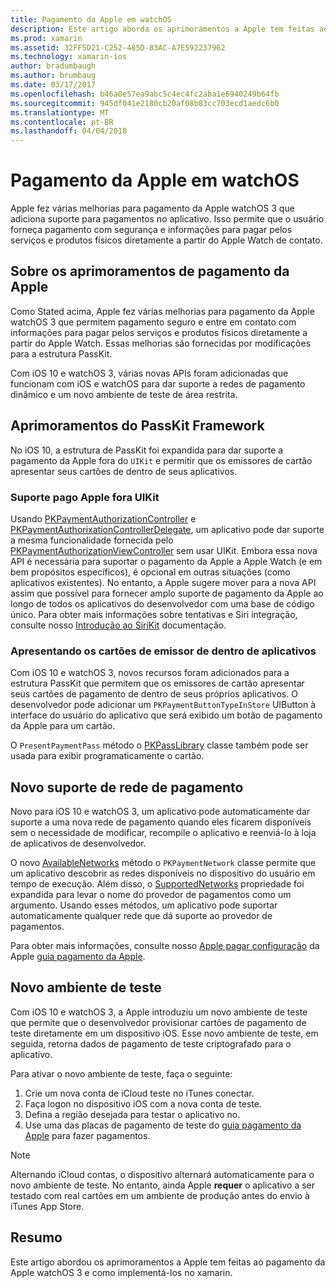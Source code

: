 ```yaml
---
title: Pagamento da Apple em watchOS
description: Este artigo aborda os aprimoramentos a Apple tem feitas ao pagamento da Apple watchOS 3 e como implementá-los no xamarin para Apple Watch.
ms.prod: xamarin
ms.assetid: 32FF5D21-C252-485D-83AC-A7E592237962
ms.technology: xamarin-ios
author: bradumbaugh
ms.author: brumbaug
ms.date: 03/17/2017
ms.openlocfilehash: b46a0e57ea9abc5c4ec4fc2aba1e6940249b64fb
ms.sourcegitcommit: 945df041e2180cb20af08b83cc703ecd1aedc6b0
ms.translationtype: MT
ms.contentlocale: pt-BR
ms.lasthandoff: 04/04/2018
---
```

# <a name="apple-pay-on-watchos"></a>Pagamento da Apple em watchOS

Apple fez várias melhorias para pagamento da Apple watchOS 3 que adiciona suporte para pagamentos no aplicativo. Isso permite que o usuário forneça pagamento com segurança e informações para pagar pelos serviços e produtos físicos diretamente a partir do Apple Watch de contato.


## <a name="about-apple-pay-enhancements"></a>Sobre os aprimoramentos de pagamento da Apple

Como Stated acima, Apple fez várias melhorias para pagamento da Apple watchOS 3 que permitem pagamento seguro e entre em contato com informações para pagar pelos serviços e produtos físicos diretamente a partir do Apple Watch. Essas melhorias são fornecidas por modificações para a estrutura PassKit.

Com iOS 10 e watchOS 3, várias novas APIs foram adicionadas que funcionam com iOS e watchOS para dar suporte a redes de pagamento dinâmico e um novo ambiente de teste de área restrita.

## <a name="passkit-framework-enhancements"></a>Aprimoramentos do PassKit Framework

No iOS 10, a estrutura de PassKit foi expandida para dar suporte a pagamento da Apple fora do `UIKit` e permitir que os emissores de cartão apresentar seus cartões de dentro de seus aplicativos. 

### <a name="supporting-apple-pay-outside-of-uikit"></a>Suporte pago Apple fora UIKit

Usando [PKPaymentAuthorizationController](https://developer.apple.com/reference/passkit/pkpaymentauthorizationcontroller) e [PKPaymentAuthorixationControllerDelegate](https://developer.apple.com/reference/passkit/pkpaymentauthorizationcontrollerdelegate), um aplicativo pode dar suporte a mesma funcionalidade fornecida pelo [ PKPaymentAuthorizationViewController](https://developer.apple.com/reference/passkit/pkpaymentauthorizationviewcontroller) sem usar UIKit. Embora essa nova API é necessária para suportar o pagamento da Apple a Apple Watch (e em bem propósitos específicos), é opcional em outras situações (como aplicativos existentes). No entanto, a Apple sugere mover para a nova API assim que possível para fornecer amplo suporte de pagamento da Apple ao longo de todos os aplicativos do desenvolvedor com uma base de código único. Para obter mais informações sobre tentativas e Siri integração, consulte nosso [Introdução ao SiriKit](~/ios/platform/sirikit/index.md) documentação.

### <a name="presenting-issuer-cards-from-within-apps"></a>Apresentando os cartões de emissor de dentro de aplicativos

Com iOS 10 e watchOS 3, novos recursos foram adicionados para a estrutura PassKit que permitem que os emissores de cartão apresentar seus cartões de pagamento de dentro de seus próprios aplicativos. O desenvolvedor pode adicionar um `PKPaymentButtonTypeInStore` UIButton à interface do usuário do aplicativo que será exibido um botão de pagamento da Apple para um cartão.

O `PresentPaymentPass` método o [PKPassLibrary](https://developer.apple.com/reference/passkit/pkpasslibrary) classe também pode ser usada para exibir programaticamente o cartão.

## <a name="new-payment-network-support"></a>Novo suporte de rede de pagamento

Novo para iOS 10 e watchOS 3, um aplicativo pode automaticamente dar suporte a uma nova rede de pagamento quando eles ficarem disponíveis sem o necessidade de modificar, recompile o aplicativo e reenviá-lo à loja de aplicativos de desenvolvedor.

O novo [AvailableNetworks](https://developer.apple.com/reference/passkit/pkpaymentrequest/1833288-availablenetworks) método o `PKPaymentNetwork` classe permite que um aplicativo descobrir as redes disponíveis no dispositivo do usuário em tempo de execução. Além disso, o [SupportedNetworks](https://developer.apple.com/reference/passkit/pkpaymentrequest/1619329-supportednetworks) propriedade foi expandida para levar o nome do provedor de pagamentos como um argumento. Usando esses métodos, um aplicativo pode suportar automaticamente qualquer rede que dá suporte ao provedor de pagamentos.

Para obter mais informações, consulte nosso [Apple pagar configuração](~/ios/platform/apple-pay.md) da Apple [guia pagamento da Apple](https://developer.apple.com/apple-pay/).

## <a name="new-testing-environment"></a>Novo ambiente de teste

Com iOS 10 e watchOS 3, a Apple introduziu um novo ambiente de teste que permite que o desenvolvedor provisionar cartões de pagamento de teste diretamente em um dispositivo iOS. Esse novo ambiente de teste, em seguida, retorna dados de pagamento de teste criptografado para o aplicativo.

Para ativar o novo ambiente de teste, faça o seguinte:

1. Crie um nova conta de iCloud teste no iTunes conectar.
2. Faça logon no dispositivo iOS com a nova conta de teste.
3. Defina a região desejada para testar o aplicativo no.
4. Use uma das placas de pagamento de teste do [guia pagamento da Apple](https://developer.apple.com/apple-pay/) para fazer pagamentos.

> [!NOTE]
> Alternando iCloud contas, o dispositivo alternará automaticamente para o novo ambiente de teste. No entanto, ainda Apple **requer** o aplicativo a ser testado com real cartões em um ambiente de produção antes do envio à iTunes App Store.

## <a name="summary"></a>Resumo

Este artigo abordou os aprimoramentos a Apple tem feitas ao pagamento da Apple watchOS 3 e como implementá-los no xamarin.
